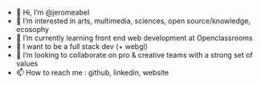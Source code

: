 - 👋 Hi, I’m @jeromeabel
- 👀 I’m interested in arts, multimedia, sciences, open source/knowledge, ecosophy
- 🌱 I’m currently learning front end web development at Openclassrooms 
- 🚀 I want to be a full stack dev (+ webgl)
- 💞️ I’m looking to collaborate on pro & creative teams with a strong set of values
- 📫 How to reach me : github, linkedin, website
